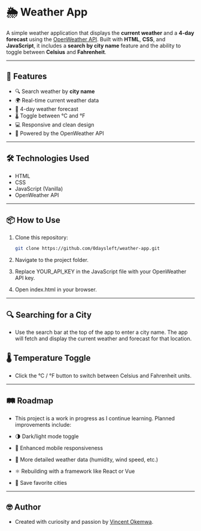 # 🌦️ Weather App

A simple weather application that displays the **current weather** and a **4-day forecast** using the [OpenWeather API](https://openweathermap.org/api). Built with **HTML**, **CSS**, and **JavaScript**, it includes a **search by city name** feature and the ability to toggle between **Celsius** and **Fahrenheit**.

---

## 🚀 Features

- 🔍 Search weather by **city name**
- 🌍 Real-time current weather data
- 📆 4-day weather forecast
- 🌡️ Toggle between °C and °F
- 💻 Responsive and clean design
- 🔗 Powered by the OpenWeather API

---

## 🛠️ Technologies Used

- HTML
- CSS
- JavaScript (Vanilla)
- OpenWeather API

---

## 📦 How to Use

1. Clone this repository:
   ```bash
   git clone https://github.com/0daysleft/weather-app.git
    ```
2. Navigate to the project folder.

3. Replace YOUR_API_KEY in the JavaScript file with your OpenWeather API key.

3. Open index.html in your browser.

---

## 🔍 **Searching for a City**
- Use the search bar at the top of the app to enter a city name. The app will fetch and display the current weather and forecast for that location.

## 🌡️ **Temperature Toggle**

- Click the °C / °F button to switch between Celsius and Fahrenheit units.

---

## 🛤️ **Roadmap**

- This project is a work in progress as I continue learning. Planned improvements include:

- 🌗 Dark/light mode toggle

- 📱 Enhanced mobile responsiveness

- 💨 More detailed weather data (humidity, wind speed, etc.)

- ⚛️ Rebuilding with a framework like React or Vue

- 💾 Save favorite cities

---

## 🤓 **Author**

- Created with curiosity and passion by [Vincent Okemwa](https://github.com/0daysleft).
